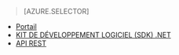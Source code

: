 > [AZURE.SELECTOR]
- [Portail](../articles/media-services-portal-get-started.md)
- [KIT DE DÉVELOPPEMENT LOGICIEL (SDK) .NET](../articles/media-services-dotnet-get-started.md)
- [API REST](../articles/media-services-rest-get-started.md)
<!--HONumber=52--> 
